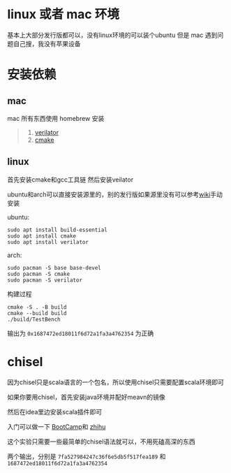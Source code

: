 # linux 或者 mac 环境
基本上大部分发行版都可以，没有linux环境的可以装个ubuntu
但是 mac 遇到问题自己搜，我没有苹果设备

# 安装依赖
## mac
mac 所有东西使用 homebrew 安装
> 1. [verilator](https://formulae.brew.sh/formula/verilator)
> 2. [cmake](https://formulae.brew.sh/formula/cmake)

## linux
首先安装cmake和gcc工具链
然后安装veilator

ubuntu和arch可以直接安装源里的，别的发行版如果源里没有可以参考[wiki](https://verilator.org/guide/latest/install.html#)手动安装

ubuntu:
```shell
sudo apt install build-essential
sudo apt install cmake
sudo apt install verilator
```

arch:
```shell
sudo pacman -S base base-devel
sudo pacman -S cmake
sudo pacman -S verilator
```

构建过程
```shell
cmake -S . -B build
cmake --build build
./build/TestBench
```
输出为 `0x1687472ed18011f6d72a1fa3a4762354` 为正确


# chisel
因为chisel只是scala语言的一个包名，所以使用chisel只需要配置scala环境即可

如果你要用chisel，首先安装java环境并配好meavn的镜像

然后在idea里边安装scala插件即可

入门可以做一下 [BootCamp](https://mybinder.org/v2/gh/freechipsproject/chisel-bootcamp/master)和 [zhihu](https://zhuanlan.zhihu.com/p/98097268)

这个实验只需要一些最简单的chisel语法就可以，不用死磕高深的东西

两个输出，分别是 `7fa527984247c36f6e5db5f517fea189` 和 `1687472ed18011f6d72a1fa3a4762354`